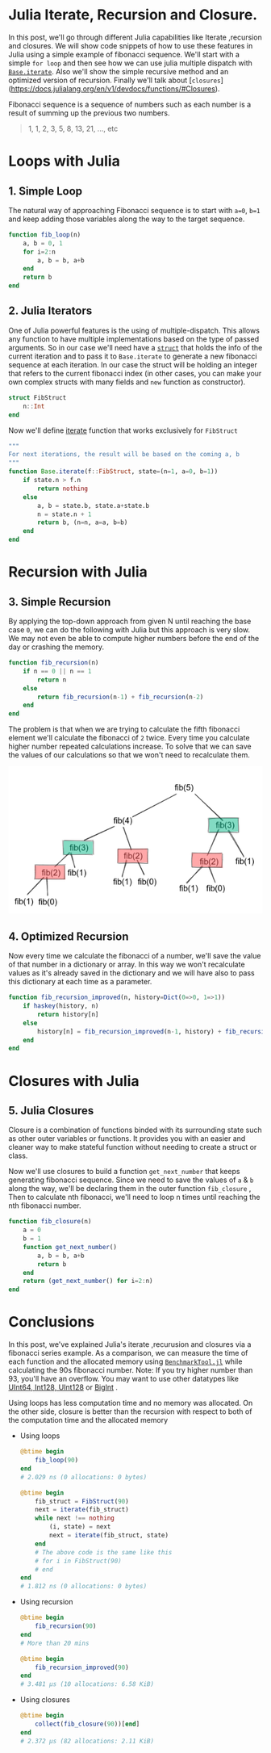 # Julia Iterate, Recursion and Closure.


In this post, we'll go through different Julia capabilities like Iterate ,recursion and closures. We will show code snippets of how to use these features in Julia using a simple example of fibonacci sequence. We'll start with a simple `for loop` and then see how we can use julia multiple dispatch with [`Base.iterate`](https://docs.julialang.org/en/v1/base/iterators). Also we'll show the simple recursive method and an optimized version of recursion. Finally we'll talk about [`closures`] (https://docs.julialang.org/en/v1/devdocs/functions/#Closures). 

Fibonacci sequence is a sequence of numbers such as each number is a result of summing up the previous two numbers.

> 1, 1, 2, 3, 5, 8, 13, 21, ..., etc

# Loops with Julia

## 1. Simple Loop
The natural way of approaching Fibonacci sequence is to start with `a=0`, `b=1` and keep adding those variables along the way to the target sequence.

```julia
function fib_loop(n)
    a, b = 0, 1
    for i=2:n
        a, b = b, a+b
    end
    return b
end    
```

## 2. Julia Iterators
One of Julia powerful features is the using of multiple-dispatch. This allows any function to have multiple implementations based on the type of passed arguments. So in our case we'll need have a [`struct`](https://docs.julialang.org/en/v1/manual/types/#Composite-Types) that holds the info of the current iteration and to pass it to `Base.iterate` to generate a new fibonacci sequence at each iteration. 
In our case the struct will be holding an integer that refers to the current fibonacci index (in other cases, you can make your own complex structs with many fields and `new` function as constructor).
```julia
struct FibStruct
    n::Int 
end
```

Now we'll define [iterate](https://docs.julialang.org/en/v1/manual/interfaces/#man-interface-iteration) function that works exclusively for `FibStruct`

```julia
"""
For next iterations, the result will be based on the coming a, b
"""
function Base.iterate(f::FibStruct, state=(n=1, a=0, b=1))
    if state.n > f.n
        return nothing
    else
        a, b = state.b, state.a+state.b
        n = state.n + 1
        return b, (n=n, a=a, b=b)
    end
end
```


# Recursion with Julia
## 3. Simple Recursion
By applying the top-down approach from given N until reaching the base case `0`, we can do the following with Julia but this approach is very slow. We may not even be able to compute higher numbers before the end of the day or crashing the memory. 

```julia
function fib_recursion(n)
    if n == 0 || n == 1
        return n
    else
        return fib_recursion(n-1) + fib_recursion(n-2)
    end
end
```


The problem is that when we are trying to calculate the fifth fibonacci element we'll calculate the fibonacci of `2` twice. Every time you calculate higher number repeated calculations increase. To solve that we can save the values of our calculations so that we won't need to recalculate them. 

![](fib_tree.png)

## 4. Optimized Recursion
Now every time we calculate the fibonacci of a number, we'll save the value of that number in a dictionary or array. In this way we won't recalculate values as it's already saved in the dictionary and we will have also to pass this dictionary at each time as a parameter.

```julia
function fib_recursion_improved(n, history=Dict(0=>0, 1=>1))
    if haskey(history, n)
        return history[n]
    else
        history[n] = fib_recursion_improved(n-1, history) + fib_recursion_improved(n-2, history)
    end
end
```


# Closures with Julia
## 5. Julia Closures
Closure is a combination of  functions binded with its surrounding state such as other outer variables or functions. It provides you with an easier and cleaner way to make stateful function without needing to create a struct or class. 

Now we'll use closures to build a function `get_next_number` that keeps generating fibonacci sequence.
Since we need to save the values of `a` & `b` along the way, we'll be declaring them in the outer function `fib_closure` , Then to calculate nth fibonacci, we'll need to loop n times until reaching the nth fibonacci number.

```julia
function fib_closure(n)
    a = 0
    b = 1
    function get_next_number()
        a, b = b, a+b
        return b
    end
    return (get_next_number() for i=2:n)
end
```

# Conclusions
In this post, we've explained Julia's iterate ,recurusion and closures via a fibonacci series example. As a comparison, we can measure the time of each function and the allocated memory using [`BenchmarkTool.jl`](https://github.com/JuliaCI/BenchmarkTools.jl) while calculating the 90s fibonacci number. 
Note: If you try higher number than 93, you'll have an overflow. You may want to use other datatypes like [UInt64, Int128, UInt128](https://docs.julialang.org/en/v1/manual/integers-and-floating-point-numbers/) or [BigInt](https://docs.julialang.org/en/v1/base/numbers/#Base.GMP.BigInt) .

Using loops has less computation time and no memory was allocated. On the other side, closure is better than the recursion with respect to both of the computation time and the allocated memory


- Using loops
    ```julia
    @btime begin 
        fib_loop(90) 
    end
    # 2.029 ns (0 allocations: 0 bytes)
    ```

    ```julia
    @btime begin 
        fib_struct = FibStruct(90)
        next = iterate(fib_struct)
        while next !== nothing
            (i, state) = next
            next = iterate(fib_struct, state)
        end
        # The above code is the same like this
        # for i in FibStruct(90)
        # end        
    end
    # 1.812 ns (0 allocations: 0 bytes)
    ```
- Using recursion
    ```julia
    @btime begin
        fib_recursion(90)
    end
    # More than 20 mins
    ```

    ```julia
    @btime begin
        fib_recursion_improved(90)
    end
    # 3.481 μs (10 allocations: 6.58 KiB)
    ```
- Using closures
    ```julia
    @btime begin
        collect(fib_closure(90))[end]    
    end
    # 2.372 μs (82 allocations: 2.11 KiB)
    ```

